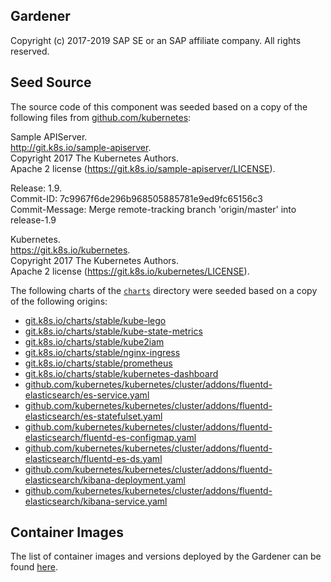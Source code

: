 ## Gardener  
Copyright (c) 2017-2019 SAP SE or an SAP affiliate company. All rights reserved.     

## Seed Source

The source code of this component was seeded based on a copy of the following files from [github.com/kubernetes](github.com/kubernetes):

Sample APIServer.  
http://git.k8s.io/sample-apiserver.  
Copyright 2017 The Kubernetes Authors.  
Apache 2 license (https://git.k8s.io/sample-apiserver/LICENSE).  

Release: 1.9.  
Commit-ID: 7c9967f6de296b968505885781e9ed9fc65156c3  
Commit-Message: Merge remote-tracking branch 'origin/master' into release-1.9  

Kubernetes.  
https://git.k8s.io/kubernetes.  
Copyright 2017 The Kubernetes Authors.  
Apache 2 license (https://git.k8s.io/kubernetes/LICENSE).  

The following charts of the [`charts`](charts) directory were seeded based on a copy of the following origins:

* [git.k8s.io/charts/stable/kube-lego](https://git.k8s.io/charts/stable/kube-lego)
* [git.k8s.io/charts/stable/kube-state-metrics](https://git.k8s.io/charts/stable/kube-state-metrics)
* [git.k8s.io/charts/stable/kube2iam](https://git.k8s.io/charts/stable/kube2iam)
* [git.k8s.io/charts/stable/nginx-ingress](https://git.k8s.io/charts/stable/nginx-ingress)
* [git.k8s.io/charts/stable/prometheus](https://git.k8s.io/charts/stable/prometheus)
* [git.k8s.io/charts/stable/kubernetes-dashboard](https://git.k8s.io/charts/stable/kubernetes-dashboard)
* [github.com/kubernetes/kubernetes/cluster/addons/fluentd-elasticsearch/es-service.yaml](https://github.com/kubernetes/kubernetes/blob/master/cluster/addons/fluentd-elasticsearch/es-service.yaml)
* [github.com/kubernetes/kubernetes/cluster/addons/fluentd-elasticsearch/es-statefulset.yaml](https://github.com/kubernetes/kubernetes/blob/master/cluster/addons/fluentd-elasticsearch/es-statefulset.yaml)
* [github.com/kubernetes/kubernetes/cluster/addons/fluentd-elasticsearch/fluentd-es-configmap.yaml](https://github.com/kubernetes/kubernetes/blob/master/cluster/addons/fluentd-elasticsearch/fluentd-es-configmap.yaml)
* [github.com/kubernetes/kubernetes/cluster/addons/fluentd-elasticsearch/fluentd-es-ds.yaml](https://github.com/kubernetes/kubernetes/blob/master/cluster/addons/fluentd-elasticsearch/fluentd-es-ds.yaml)
* [github.com/kubernetes/kubernetes/cluster/addons/fluentd-elasticsearch/kibana-deployment.yaml](https://github.com/kubernetes/kubernetes/blob/master/cluster/addons/fluentd-elasticsearch/kibana-deployment.yaml)
* [github.com/kubernetes/kubernetes/cluster/addons/fluentd-elasticsearch/kibana-service.yaml](https://github.com/kubernetes/kubernetes/blob/master/cluster/addons/fluentd-elasticsearch/kibana-service.yaml)

## Container Images

The list of container images and versions deployed by the Gardener can be found [here](charts/images.yaml).
